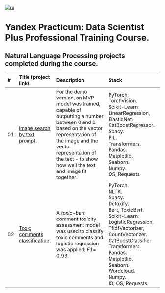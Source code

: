 [![ru](https://img.shields.io/badge/lang-ru-red.svg)](README.md)

# Yandex Practicum: Data Scientist Plus Professional Training Course.

## Natural Language Processing projects completed during the course.
| # | Title (project link) | Description | Stack |
|:--|:--|:--|:--|
| 01 |[Image search by text prompt.](https://github.com/mrBrain101/Yandex_Practicum_projects/tree/677e8370dee0aadea6a333ea7df9ac2beb0f571f/CV_NLP_Prompt_image_matching)| For the demo version, an MVP model was trained, capable of outputting a number between 0 and 1 based on the vector representation of the image and the vector representation of the text - to show how well the text and image fit together.| PyTorch, TorchVision.<br>Scikit-Learn: LinearRegression, ElasticNet. <br>CatBoostRegressor.<br>Spacy.<br>PIL.<br>Transformers.<br>Pandas. <br>Matplotlib. <br>Seaborn. <br>Numpy. <br>OS, Requests.|
| 02 |[Toxic comments classification.](https://github.com/mrBrain101/Yandex_Practicum_projects/tree/677e8370dee0aadea6a333ea7df9ac2beb0f571f/NLP_Toxic_Commentaries_Classification)|A _toxic-bert_ comment toxicity assessment model was used to classify toxic comments and logistic regression was applied: _F1_= 0.93.|PyTorch.<br>NLTK.<br>Spacy.<br>Detoxify.<br>Bert, ToxicBert.<br>Scikit-Learn: LogisticRegression, TfidfVectorizer, CountVectorizer. <br>CatBoostClassifier.<br>Transformers.<br>Pandas. <br>Matplotlib. <br>Seaborn. <br>Wordcloud.<br>Numpy. <br>IO, OS, Requests.|
